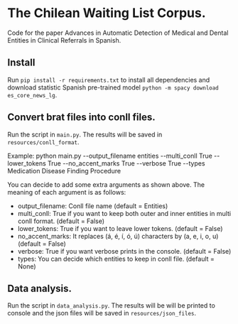 # The Chilean Waiting List Corpus.

Code for the paper Advances in Automatic Detection of Medical and Dental Entities in Clinical Referrals in Spanish.

## Install

Run `pip install -r requirements.txt` to install all dependencies and download statistic Spanish pre-trained
model `python -m spacy download es_core_news_lg`.

## Convert brat files into conll files.

Run the script in `main.py`. The results will be saved in `resources/conll_format`.

Example: python main.py --output_filename entities --multi_conll True --lower_tokens True --no_accent_marks 
True --verbose True --types Medication Disease Finding Procedure

You can decide to add some extra arguments as shown above. The meaning of each argument is as follows:

- output_filename: Conll file name (default = Entities)
- multi_conll: True if you want to keep both outer and inner entities in multi conll format. (default = False)
- lower_tokens: True if you want to leave lower tokens. (default = False)
- no_accent_marks: It replaces (á, é, í, ó, ú) characters by (a, e, i, o, u) (default = False)
- verbose: True if you want verbose prints in the console. (default = False)
- types: You can decide which entities to keep in conll file. (default = None)


## Data analysis.

Run the script in `data_analysis.py`. The results will be will be printed to console and the json files will be saved in `resources/json_files`. 